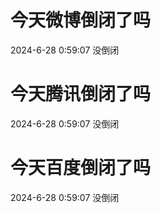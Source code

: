 # 今天微博倒闭了吗

2024-6-28 0:59:07 没倒闭

# 今天腾讯倒闭了吗

2024-6-28 0:59:07 没倒闭

# 今天百度倒闭了吗

2024-6-28 0:59:07 没倒闭

